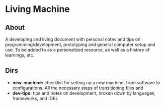 # Living Machine 

## About 
A developing and living document with personal notes and tips on programming/development, prototyping and general computer setup and use. To be added to as a personalized resource, as well as a history of learnings, etc. 

## Dirs
- **new-machine:** checklist for setting up a new machine, from software to configurations. All the necessary steps of transitioning files and 
- **dev-tips:** tips and notes on development, broken down by languages, frameworks, and IDEs
 